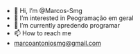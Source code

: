 - 👋 Hi, I’m @Marcos-Smg
- 👀 I’m interested in  Peogramação em geral
- 🌱 I’m currently  apredendo programar
-  📫 How to reach me 
-  marcoantoniosmg@gmail.com

<!---
Marcos-Smg/Marcos-Smg is a ✨ special ✨ repository because its `README.md` (this file) appears on your GitHub profile.
You can click the Preview link to take a look at your changes.
--->
